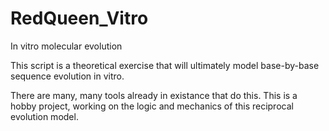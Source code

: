 # RedQueen_Vitro
In vitro molecular evolution

This script is a theoretical exercise that will ultimately model base-by-base sequence evolution in vitro.

There are many, many tools already in existance that do this. This is a hobby project, working on the logic and mechanics of this reciprocal evolution model.

